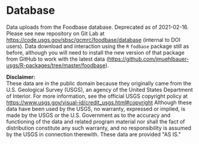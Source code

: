 # Database
Data uploads from the Foodbase database. Deprecated as of 2021-02-16. Please see new repository on Git Lab at https://code.usgs.gov/sbsc/gcmrc/foodbase/database (internal to DOI users). Data download and interaction using the `R` `fodbase` package still as before, although you will need to install the new version of that package from GitHub to work with the latest data (https://github.com/jmuehlbauer-usgs/R-packages/tree/master/foodbase). 

__Disclaimer:__  
These data are in the public domain because they originally came from the U.S. Geological Survey (USGS), an agency of the United States Department of Interior. For more information, see the official USGS copyright policy at https://www.usgs.gov/visual-id/credit_usgs.html#copyright Although these data have been used by the USGS, no warranty, expressed or implied, is made by the USGS or the U.S. Government as to the accuracy and functioning of the data and related program material nor shall the fact of distribution constitute any such warranty, and no responsibility is assumed by the USGS in connection therewith. These data are provided "AS IS."
